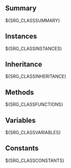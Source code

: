 Summary
-------

${SRG_CLASSSUMMARY}

Instances
--------

${SRG_CLASSINSTANCES}

Inheritance
--------

${SRG_CLASSINHERITANCE}

Methods
-------

${SRG_CLASSFUNCTIONS}

Variables
---------

${SRG_CLASSVARIABLES}

Constants
---------

${SRG_CLASSCONSTANTS}
